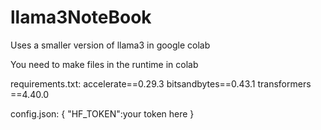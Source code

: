 # llama3NoteBook
Uses a smaller version of llama3 in google colab

You need to make files in the runtime in colab

requirements.txt: 
accelerate==0.29.3
bitsandbytes==0.43.1
transformers ==4.40.0


config.json: 
{
  "HF_TOKEN":your token here
}
